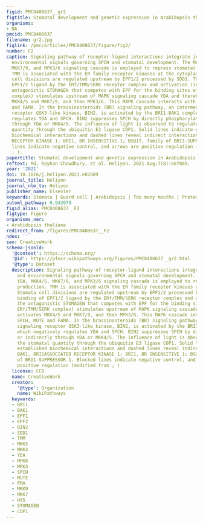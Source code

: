 ```yaml
---
figid: PMC8408637__gr2
figtitle: Stomatal development and genetic expression in Arabidopsis thaliana L.
organisms:
- NA
pmcid: PMC8408637
filename: gr2.jpg
figlink: /pmc/articles/PMC8408637/figure/fig2/
number: F2
caption: Signaling pathway of receptor-ligand interactions integrate intrinsic and
  environmental signals governing SPCH and stomatal development. The MAPKKK YDA, MKK4/5,
  MKK7/9, and MPK3/6 signaling cascade is employed to repress stomatal production.
  TMM is associated with the ER family receptor kinases at the cytoplasm. Stomata
  cell divisions are regulated upstream by EPF1/2 processed by SDD1. The binding of
  EPF1/2 ligand by the ERf/TMM/SERK receptor complex and activation (including the
  antagonistic STOMAGEN that competes with EPF for the binding sites of the ERf/TMM/SERK
  complex) stimulates upstream of MAPK signaling cascade YDA and thereby activates
  MKK4/5 and MKK7/9, and then MPK3/6. This MAPK cascade interacts with SPCH, MUTE
  and FAMA. In the brassinosteroids (BR) signaling pathway, an intermediate signaling
  receptor GSK3-like kinase, BIN2, is activated by the BRI1-BAK1 complex, which negatively
  regulates YDA and SPCH. BIN2 suppresses SPCH by directly phosphorylating or indirectly
  through YDA or MKK4/5. The influence of light is observed to regulate the stomatal
  quantity through the ubiquitin E3 ligase COP1. Solid lines indicate established
  biochemical interactions and dashed lines reveal indirect interactions. BAK1, BRI1ASSOCIATED
  RECEPTOR KINASE 1; BRI1, BR INSENSITIVE 1; BSU1f, family of BRI1-SUPPRESSOR 1. Blocked
  lines indicate negative control, and arrows are positive regulation (modified from
  ; ).
papertitle: Stomatal development and genetic expression in Arabidopsis thaliana L..
reftext: Md. Rayhan Chowdhury, et al. Heliyon. 2021 Aug;7(8):e07889.
year: '2021'
doi: 10.1016/j.heliyon.2021.e07889
journal_title: Heliyon
journal_nlm_ta: Heliyon
publisher_name: Elsevier
keywords: Stomata | Guard cell | Arabidopsis | Too many mouths | Protodermal cell
automl_pathway: 0.943979
figid_alias: PMC8408637__F2
figtype: Figure
organisms_ner:
- Arabidopsis thaliana
redirect_from: /figures/PMC8408637__F2
ndex: ''
seo: CreativeWork
schema-jsonld:
  '@context': https://schema.org/
  '@id': https://pfocr.wikipathways.org/figures/PMC8408637__gr2.html
  '@type': Dataset
  description: Signaling pathway of receptor-ligand interactions integrate intrinsic
    and environmental signals governing SPCH and stomatal development. The MAPKKK
    YDA, MKK4/5, MKK7/9, and MPK3/6 signaling cascade is employed to repress stomatal
    production. TMM is associated with the ER family receptor kinases at the cytoplasm.
    Stomata cell divisions are regulated upstream by EPF1/2 processed by SDD1. The
    binding of EPF1/2 ligand by the ERf/TMM/SERK receptor complex and activation (including
    the antagonistic STOMAGEN that competes with EPF for the binding sites of the
    ERf/TMM/SERK complex) stimulates upstream of MAPK signaling cascade YDA and thereby
    activates MKK4/5 and MKK7/9, and then MPK3/6. This MAPK cascade interacts with
    SPCH, MUTE and FAMA. In the brassinosteroids (BR) signaling pathway, an intermediate
    signaling receptor GSK3-like kinase, BIN2, is activated by the BRI1-BAK1 complex,
    which negatively regulates YDA and SPCH. BIN2 suppresses SPCH by directly phosphorylating
    or indirectly through YDA or MKK4/5. The influence of light is observed to regulate
    the stomatal quantity through the ubiquitin E3 ligase COP1. Solid lines indicate
    established biochemical interactions and dashed lines reveal indirect interactions.
    BAK1, BRI1ASSOCIATED RECEPTOR KINASE 1; BRI1, BR INSENSITIVE 1; BSU1f, family
    of BRI1-SUPPRESSOR 1. Blocked lines indicate negative control, and arrows are
    positive regulation (modified from ; ).
  license: CC0
  name: CreativeWork
  creator:
    '@type': Organization
    name: WikiPathways
  keywords:
  - BRI1
  - BAK1
  - EPF1
  - EPF2
  - BIN2
  - SDD1
  - TMM
  - MKK5
  - MKK4
  - YDA
  - MPK6
  - MPK3
  - SPCH
  - MUTE
  - FMA
  - MKK9
  - MKK7
  - HY5
  - STOMAGEN
  - COP1
---
```

